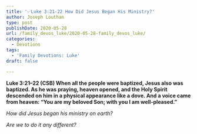 ```yaml
---
title: '✅Luke 3:21-22 How Did Jesus Began His Ministry?'
author: Joseph Louthan
type: post
publishDate: 2020-05-28
url: /family_devos_luke/2020-05-28-family_devos_luke/
categories:
  - Devotions
tags:
  - 'Family Devotions: Luke'
draft: false

---
```


**Luke 3:21–22 (CSB) When all the people were baptized, Jesus also was baptized. As he was praying, heaven opened,  and the Holy Spirit descended on him in a physical appearance like a dove. And a voice came from heaven: “You are my beloved Son; with you I am well-pleased.”** 

*How did Jesus began his ministry on earth?*

*Are we to do it any different?*

